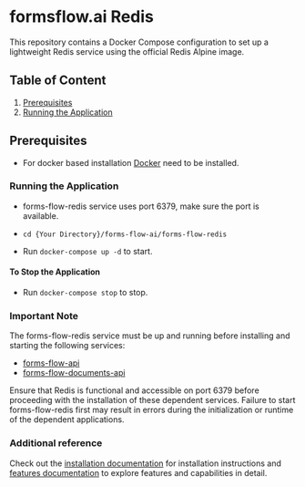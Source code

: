 # formsflow.ai Redis

This repository contains a Docker Compose configuration to set up a lightweight Redis service using the official Redis Alpine image.


## Table of Content

1. [Prerequisites](#prerequisites)
2. [Running the Application](#running-the-application)

## Prerequisites

* For docker based installation [Docker](https://docker.com) need to be installed.

### Running the Application

* forms-flow-redis service uses port 6379, make sure the port is available.
* `cd {Your Directory}/forms-flow-ai/forms-flow-redis`

* Run `docker-compose up -d` to start.

#### To Stop the Application

* Run `docker-compose stop` to stop.

### Important Note

The forms-flow-redis service must be up and running before installing and starting the following services:

- [forms-flow-api](https://github.com/AOT-Technologies/forms-flow-ai/blob/master/forms-flow-api/README.md)
- [forms-flow-documents-api](https://github.com/AOT-Technologies/forms-flow-ai/blob/master/forms-flow-documents/README.md)

Ensure that Redis is functional and accessible on port 6379 before proceeding with the installation of these dependent services. Failure to start forms-flow-redis first may result in errors during the initialization or runtime of the dependent applications.

### Additional reference

Check out the [installation documentation](https://aot-technologies.github.io/forms-flow-installation-doc/) for installation instructions and [features documentation](https://aot-technologies.github.io/forms-flow-ai-doc) to explore features and capabilities in detail.